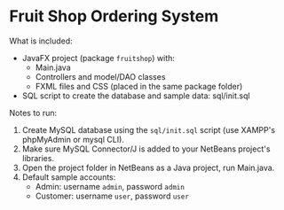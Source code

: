 Fruit Shop Ordering System
==========================

What is included:
- JavaFX project (package `fruitshop`) with:
  - Main.java
  - Controllers and model/DAO classes
  - FXML files and CSS (placed in the same package folder)
- SQL script to create the database and sample data: sql/init.sql

Notes to run:
1. Create MySQL database using the `sql/init.sql` script (use XAMPP's phpMyAdmin or mysql CLI).
2. Make sure MySQL Connector/J is added to your NetBeans project's libraries.
3. Open the project folder in NetBeans as a Java project, run Main.java.
4. Default sample accounts:
   - Admin: username `admin`, password `admin`
   - Customer: username `user`, password `user`